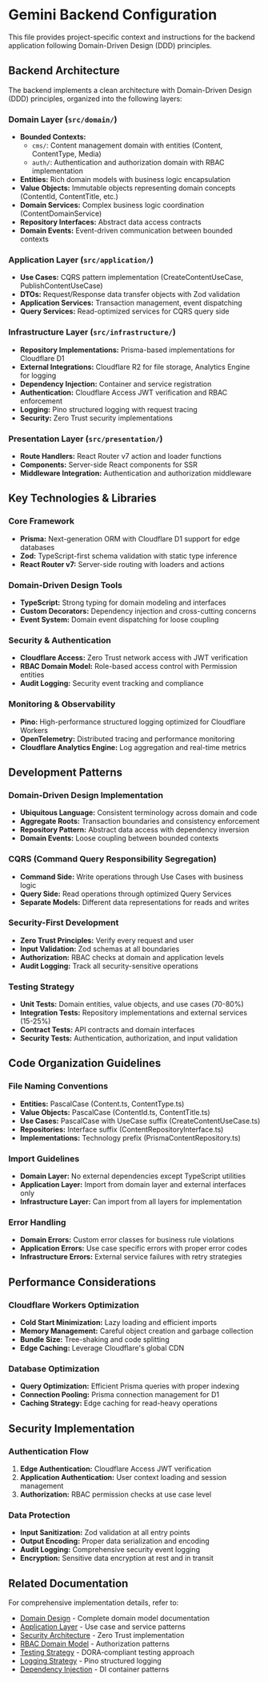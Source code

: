 # Gemini Backend Configuration

This file provides project-specific context and instructions for the backend application following Domain-Driven Design (DDD) principles.

## Backend Architecture

The backend implements a clean architecture with Domain-Driven Design (DDD) principles, organized into the following layers:

### Domain Layer (`src/domain/`)
- **Bounded Contexts:** 
  - `cms/`: Content management domain with entities (Content, ContentType, Media)
  - `auth/`: Authentication and authorization domain with RBAC implementation
- **Entities:** Rich domain models with business logic encapsulation
- **Value Objects:** Immutable objects representing domain concepts (ContentId, ContentTitle, etc.)
- **Domain Services:** Complex business logic coordination (ContentDomainService)
- **Repository Interfaces:** Abstract data access contracts
- **Domain Events:** Event-driven communication between bounded contexts

### Application Layer (`src/application/`)
- **Use Cases:** CQRS pattern implementation (CreateContentUseCase, PublishContentUseCase)
- **DTOs:** Request/Response data transfer objects with Zod validation
- **Application Services:** Transaction management, event dispatching
- **Query Services:** Read-optimized services for CQRS query side

### Infrastructure Layer (`src/infrastructure/`)
- **Repository Implementations:** Prisma-based implementations for Cloudflare D1
- **External Integrations:** Cloudflare R2 for file storage, Analytics Engine for logging
- **Dependency Injection:** Container and service registration
- **Authentication:** Cloudflare Access JWT verification and RBAC enforcement
- **Logging:** Pino structured logging with request tracing
- **Security:** Zero Trust security implementations

### Presentation Layer (`src/presentation/`)
- **Route Handlers:** React Router v7 action and loader functions
- **Components:** Server-side React components for SSR
- **Middleware Integration:** Authentication and authorization middleware

## Key Technologies & Libraries

### Core Framework
- **Prisma:** Next-generation ORM with Cloudflare D1 support for edge databases
- **Zod:** TypeScript-first schema validation with static type inference
- **React Router v7:** Server-side routing with loaders and actions

### Domain-Driven Design Tools
- **TypeScript:** Strong typing for domain modeling and interfaces
- **Custom Decorators:** Dependency injection and cross-cutting concerns
- **Event System:** Domain event dispatching for loose coupling

### Security & Authentication
- **Cloudflare Access:** Zero Trust network access with JWT verification
- **RBAC Domain Model:** Role-based access control with Permission entities
- **Audit Logging:** Security event tracking and compliance

### Monitoring & Observability
- **Pino:** High-performance structured logging optimized for Cloudflare Workers
- **OpenTelemetry:** Distributed tracing and performance monitoring
- **Cloudflare Analytics Engine:** Log aggregation and real-time metrics

## Development Patterns

### Domain-Driven Design Implementation
- **Ubiquitous Language:** Consistent terminology across domain and code
- **Aggregate Roots:** Transaction boundaries and consistency enforcement
- **Repository Pattern:** Abstract data access with dependency inversion
- **Domain Events:** Loose coupling between bounded contexts

### CQRS (Command Query Responsibility Segregation)
- **Command Side:** Write operations through Use Cases with business logic
- **Query Side:** Read operations through optimized Query Services
- **Separate Models:** Different data representations for reads and writes

### Security-First Development
- **Zero Trust Principles:** Verify every request and user
- **Input Validation:** Zod schemas at all boundaries
- **Authorization:** RBAC checks at domain and application levels
- **Audit Logging:** Track all security-sensitive operations

### Testing Strategy
- **Unit Tests:** Domain entities, value objects, and use cases (70-80%)
- **Integration Tests:** Repository implementations and external services (15-25%)
- **Contract Tests:** API contracts and domain interfaces
- **Security Tests:** Authentication, authorization, and input validation

## Code Organization Guidelines

### File Naming Conventions
- **Entities:** PascalCase (Content.ts, ContentType.ts)
- **Value Objects:** PascalCase (ContentId.ts, ContentTitle.ts)
- **Use Cases:** PascalCase with UseCase suffix (CreateContentUseCase.ts)
- **Repositories:** Interface suffix (ContentRepositoryInterface.ts)
- **Implementations:** Technology prefix (PrismaContentRepository.ts)

### Import Guidelines
- **Domain Layer:** No external dependencies except TypeScript utilities
- **Application Layer:** Import from domain layer and external interfaces only
- **Infrastructure Layer:** Can import from all layers for implementation

### Error Handling
- **Domain Errors:** Custom error classes for business rule violations
- **Application Errors:** Use case specific errors with proper error codes
- **Infrastructure Errors:** External service failures with retry strategies

## Performance Considerations

### Cloudflare Workers Optimization
- **Cold Start Minimization:** Lazy loading and efficient imports
- **Memory Management:** Careful object creation and garbage collection
- **Bundle Size:** Tree-shaking and code splitting
- **Edge Caching:** Leverage Cloudflare's global CDN

### Database Optimization
- **Query Optimization:** Efficient Prisma queries with proper indexing
- **Connection Pooling:** Prisma connection management for D1
- **Caching Strategy:** Edge caching for read-heavy operations

## Security Implementation

### Authentication Flow
1. **Edge Authentication:** Cloudflare Access JWT verification
2. **Application Authentication:** User context loading and session management
3. **Authorization:** RBAC permission checks at use case level

### Data Protection
- **Input Sanitization:** Zod validation at all entry points
- **Output Encoding:** Proper data serialization and encoding
- **Audit Logging:** Comprehensive security event logging
- **Encryption:** Sensitive data encryption at rest and in transit

## Related Documentation

For comprehensive implementation details, refer to:
- [Domain Design](../docs/architecture/domain-design.md) - Complete domain model documentation
- [Application Layer](../docs/architecture/application-layer.md) - Use case and service patterns
- [Security Architecture](../docs/architecture/authentication-security.md) - Zero Trust implementation
- [RBAC Domain Model](../docs/architecture/rbac-domain-model.md) - Authorization patterns
- [Testing Strategy](../docs/implementation/testing-strategy.md) - DORA-compliant testing approach
- [Logging Strategy](../docs/implementation/logging-strategy.md) - Pino structured logging
- [Dependency Injection](../docs/implementation/dependency-injection.md) - DI container patterns